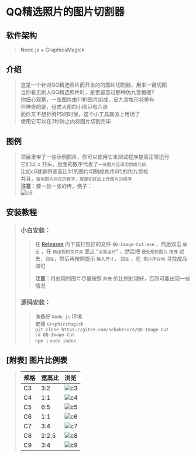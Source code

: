 # QQ精选照片的图片切割器

## 软件架构
> Node.js + GraphicsMagick

## 介绍
> 这是一个针对QQ精选照片而开发的的图片切割器，用来一键切图  
> 当你看见别人QQ精选照片时，是否留意过那种伪九宫格呢?  
> 你细心观察，一张图片由1:1的图片组成，呈九宫格形状排布  
> 但神奇的是，组成大图的小图只有六张  
> 而你又不想折腾PS的时候，这个小工具就派上用场了  
> 使用它可以在2秒钟之内将图片切割完毕  

## 图例
> 项目里带了一些示例图片，你可以使用它来测试程序是否正常运行  
> 它们以 c 开头，后面的数字代表了`一张图片应该切割成几份`  
> 比如c6就是将宽高比1:1的图片切割成总共6片的伪九宫格  
> 并且，`每张图片对应的数字，就是切好后上传图片的顺序`  
> **注意**：要一张一张的传，例子：  
> ![c6](c6.png)

## 安装教程
> ### 小白安装：  
>> 在 [Releases](https://gitee.com/nekokecore/QQ-Image-Cut/releases) 内下载打包好的文件 `QQ-Image-Cut.exe` ，然后双击 `解压` ，在 `新出现的文件夹` 里点 “`点我运行`” ，然后把 `要处理的图片` `拖拽` 过去，`回车`，然后再按照提示 `输入尺寸`， `回车` ，在` 图片所在地` 寻找成品即可  
>> 
>> **注意**：待处理的图片尽量按照 `附表` 的比例处理好，否则可能出现一些情况  
>  
>### 源码安装： 
>> 准备好 `Node.js` 环境  
>> 安装 `GraphicsMagick`  
>> `git clone https://gitee.com/nekokecore/QQ-Image-Cut`  
>> `cd QQ-Image-Cut`  
>> `npm i`
>> `node index`  

## [附表] 图片比例表  
> 
> | 规格 | 宽高比 | 浏览 |
> | :--- | :--- | :--- |
> |  C3  |  3:2  |  ![c3](c3.png)  |
> |  C4  |  1:1  |  ![c4](c4.png)  |
> |  C5  |  6:5  |  ![c5](c5.png)  |
> |  C6  |  1:1  |  ![c6](c6.png)  |
> |  C7  |  3:4  |  ![c7](c7.png)  |
> |  C8  |  2:2.5  |  ![c8](c8.png)  |
> |  C9  |  3:4  |  ![c9](c9.png)  |